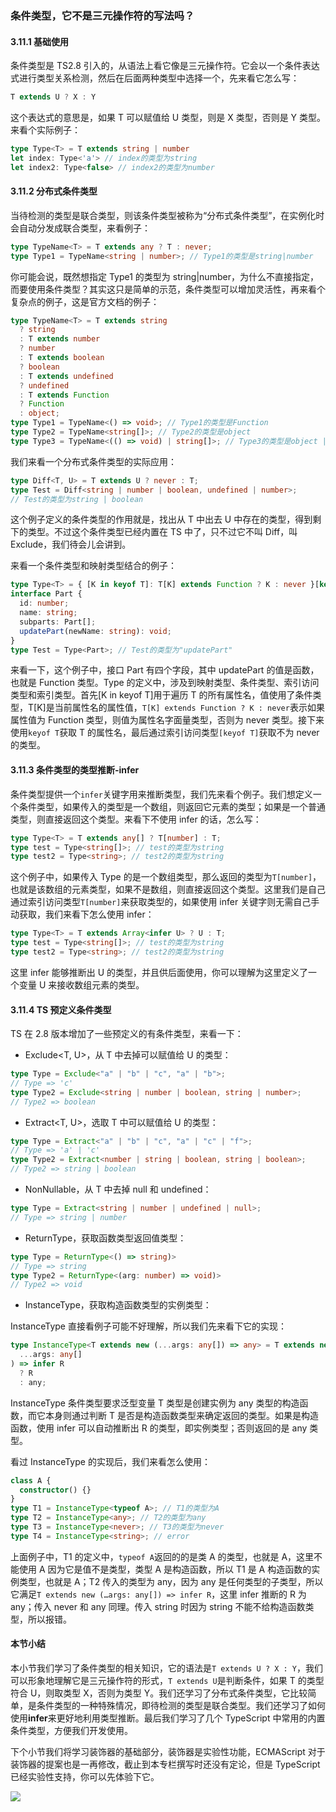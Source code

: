 ### 条件类型，它不是三元操作符的写法吗？

#### 3.11.1 基础使用

条件类型是 TS2.8 引入的，从语法上看它像是三元操作符。它会以一个条件表达式进行类型关系检测，然后在后面两种类型中选择一个，先来看它怎么写：

```ts
T extends U ? X : Y
```

这个表达式的意思是，如果 T 可以赋值给 U 类型，则是 X 类型，否则是 Y 类型。来看个实际例子：

```ts
type Type<T> = T extends string | number
let index: Type<'a'> // index的类型为string
let index2: Type<false> // index2的类型为number
```

#### 3.11.2 分布式条件类型

当待检测的类型是联合类型，则该条件类型被称为“分布式条件类型”，在实例化时会自动分发成联合类型，来看例子：

```ts
type TypeName<T> = T extends any ? T : never;
type Type1 = TypeName<string | number>; // Type1的类型是string|number
```

你可能会说，既然想指定 Type1 的类型为 string|number，为什么不直接指定，而要使用条件类型？其实这只是简单的示范，条件类型可以增加灵活性，再来看个复杂点的例子，这是官方文档的例子：

```ts
type TypeName<T> = T extends string
  ? string
  : T extends number
  ? number
  : T extends boolean
  ? boolean
  : T extends undefined
  ? undefined
  : T extends Function
  ? Function
  : object;
type Type1 = TypeName<() => void>; // Type1的类型是Function
type Type2 = TypeName<string[]>; // Type2的类型是object
type Type3 = TypeName<(() => void) | string[]>; // Type3的类型是object | Function
```

我们来看一个分布式条件类型的实际应用：

```ts
type Diff<T, U> = T extends U ? never : T;
type Test = Diff<string | number | boolean, undefined | number>;
// Test的类型为string | boolean
```

这个例子定义的条件类型的作用就是，找出从 T 中出去 U 中存在的类型，得到剩下的类型。不过这个条件类型已经内置在 TS 中了，只不过它不叫 Diff，叫 Exclude，我们待会儿会讲到。

来看一个条件类型和映射类型结合的例子：

```ts
type Type<T> = { [K in keyof T]: T[K] extends Function ? K : never }[keyof T];
interface Part {
  id: number;
  name: string;
  subparts: Part[];
  updatePart(newName: string): void;
}
type Test = Type<Part>; // Test的类型为"updatePart"
```

来看一下，这个例子中，接口 Part 有四个字段，其中 updatePart 的值是函数，也就是 Function 类型。Type 的定义中，涉及到映射类型、条件类型、索引访问类型和索引类型。首先[K in keyof T]用于遍历 T 的所有属性名，值使用了条件类型，T[K]是当前属性名的属性值，`T[K] extends Function ? K : never`表示如果属性值为 Function 类型，则值为属性名字面量类型，否则为 never 类型。接下来使用`keyof T`获取 T 的属性名，最后通过索引访问类型`[keyof T]`获取不为 never 的类型。

#### 3.11.3 条件类型的类型推断-infer

条件类型提供一个`infer`关键字用来推断类型，我们先来看个例子。我们想定义一个条件类型，如果传入的类型是一个数组，则返回它元素的类型；如果是一个普通类型，则直接返回这个类型。来看下不使用 infer 的话，怎么写：

```ts
type Type<T> = T extends any[] ? T[number] : T;
type test = Type<string[]>; // test的类型为string
type test2 = Type<string>; // test2的类型为string
```

这个例子中，如果传入 Type 的是一个数组类型，那么返回的类型为`T[number]`，也就是该数组的元素类型，如果不是数组，则直接返回这个类型。这里我们是自己通过索引访问类型`T[number]`来获取类型的，如果使用 infer 关键字则无需自己手动获取，我们来看下怎么使用 infer：

```ts
type Type<T> = T extends Array<infer U> ? U : T;
type test = Type<string[]>; // test的类型为string
type test2 = Type<string>; // test2的类型为string
```

这里 infer 能够推断出 U 的类型，并且供后面使用，你可以理解为这里定义了一个变量 U 来接收数组元素的类型。

#### 3.11.4 TS 预定义条件类型

TS 在 2.8 版本增加了一些预定义的有条件类型，来看一下：

- Exclude<T, U>，从 T 中去掉可以赋值给 U 的类型：

```ts
type Type = Exclude<"a" | "b" | "c", "a" | "b">;
// Type => 'c'
type Type2 = Exclude<string | number | boolean, string | number>;
// Type2 => boolean
```

- Extract<T, U>，选取 T 中可以赋值给 U 的类型：

```ts
type Type = Extract<"a" | "b" | "c", "a" | "c" | "f">;
// Type => 'a' | 'c'
type Type2 = Extract<number | string | boolean, string | boolean>;
// Type2 => string | boolean
```

- NonNullable，从 T 中去掉 null 和 undefined：

```ts
type Type = Extract<string | number | undefined | null>;
// Type => string | number
```

- ReturnType，获取函数类型返回值类型：

```ts
type Type = ReturnType<() => string)>
// Type => string
type Type2 = ReturnType<(arg: number) => void)>
// Type2 => void
```

- InstanceType，获取构造函数类型的实例类型：

InstanceType 直接看例子可能不好理解，所以我们先来看下它的实现：

```ts
type InstanceType<T extends new (...args: any[]) => any> = T extends new (
  ...args: any[]
) => infer R
  ? R
  : any;
```

InstanceType 条件类型要求泛型变量 T 类型是创建实例为 any 类型的构造函数，而它本身则通过判断 T 是否是构造函数类型来确定返回的类型。如果是构造函数，使用 infer 可以自动推断出 R 的类型，即实例类型；否则返回的是 any 类型。

看过 InstanceType 的实现后，我们来看怎么使用：

```ts
class A {
  constructor() {}
}
type T1 = InstanceType<typeof A>; // T1的类型为A
type T2 = InstanceType<any>; // T2的类型为any
type T3 = InstanceType<never>; // T3的类型为never
type T4 = InstanceType<string>; // error
```

上面例子中，T1 的定义中，`typeof A`返回的的是类 A 的类型，也就是 A，这里不能使用 A 因为它是值不是类型，类型 A 是构造函数，所以 T1 是 A 构造函数的实例类型，也就是 A；T2 传入的类型为 any，因为 any 是任何类型的子类型，所以它满足`T extends new (…args: any[]) => infer R`，这里 infer 推断的 R 为 any；传入 never 和 any 同理。传入 string 时因为 string 不能不给构造函数类型，所以报错。

#### 本节小结

本小节我们学习了条件类型的相关知识，它的语法是`T extends U ? X : Y`，我们可以形象地理解它是三元操作符的形式，`T extends U`是判断条件，如果 T 的类型符合 U，则取类型 X，否则为类型 Y。我们还学习了分布式条件类型，它比较简单，是条件类型的一种特殊情况，即待检测的类型是联合类型。我们还学习了如何使用**infer**来更好地利用类型推断。最后我们学习了几个 TypeScript 中常用的内置条件类型，方便我们开发使用。

下个小节我们将学习装饰器的基础部分，装饰器是实验性功能，ECMAScript 对于装饰器的提案也是一再修改，截止到本专栏撰写时还没有定论，但是 TypeScript 已经实验性支持，你可以先体验下它。

![](http://img.mukewang.com/5d03464c0001d4c316000515.jpg)
